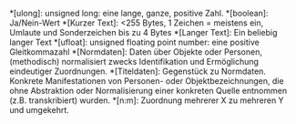 *[ulong]: unsigned long: eine lange, ganze, positive Zahl.
*[boolean]: Ja/Nein-Wert
*[Kurzer Text]: <255 Bytes, 1 Zeichen = meistens ein, Umlaute und Sonderzeichen bis zu 4 Bytes
*[Langer Text]: Ein beliebig langer Text
*[ufloat]: unsigned floating point number: eine positive Gleitkommazahl
*[Normdaten]: Daten über Objekte oder Personen, (methodisch) normalisiert zwecks Identifikation und Ermöglichung eindeutiger Zuordnungen.
*[Titeldaten]: Gegenstück zu Normdaten. Konkrete Manifestationen von Personen- oder Objektbezeichnungen, die ohne Abstraktion oder Normalisierung einer konkreten Quelle entnommen (z.B. transkribiert) wurden.
*[n:m]: Zuordnung mehrerer X zu mehreren Y und umgekehrt.